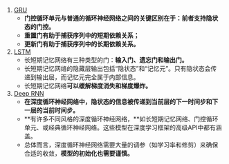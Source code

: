1. [GRU](1.gru.ipynb)
    - **门控循环单元与普通的循环神经网络之间的关键区别在于：前者支持隐状态的门控。**
    - **重置门有助于捕获序列中的短期依赖关系；**
    - **更新门有助于捕获序列中的长期依赖关系。**
2. [LSTM](2.lstm.ipynb)
    - 长短期记忆网络有三种类型的门：**输入门、遗忘门和输出门。**
    - 长短期记忆网络的隐藏层输出包括“隐状态”和“记忆元”。只有隐状态会传递到输出层，而记忆元完全属于内部信息。
    - 长短期记忆网络**可以缓解梯度消失和梯度爆炸。**
3. [Deep RNN](3.deep-rnn.ipynb)
    - **在深度循环神经网络中，隐状态的信息被传递到当前层的下一时间步和下一层的当前时间步。**
    - **有许多不同风格的深度循环神经网络，**如长短期记忆网络、门控循环单元、或经典循环神经网络。这些模型在深度学习框架的高级API中都有涵盖。
    - 总体而言，深度循环神经网络需要大量的调参（如学习率和修剪）来确保合适的收敛，**模型的初始化也需要谨慎。**